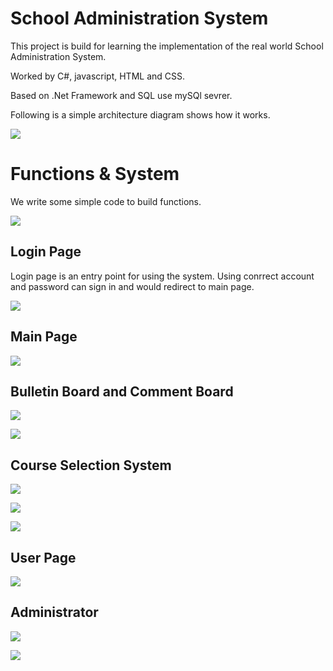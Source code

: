 # School Administration System

This project is build for learning the implementation of the real world School Administration System.

Worked by C#, javascript, HTML and CSS.

Based on .Net Framework and SQL use mySQl sevrer.

Following is a simple architecture diagram shows how it works.

![](https://github.com/ChLiZo/Web/blob/master/img/%E7%B0%A1%E5%96%AE%E6%9E%B6%E6%A7%8B.png)

# Functions & System

We write some simple code to build functions.

![](https://github.com/ChLiZo/Web/blob/master/img/%E7%B3%BB%E7%B5%B1%E6%9E%B6%E6%A7%8B.png)

## Login Page

Login page is an entry point for using the system.
Using conrrect account and password can sign in and would redirect to main page.

![](https://github.com/ChLiZo/Web/blob/master/img/login.png)

## Main Page

![](https://github.com/ChLiZo/Web/blob/master/img/mainPage.png)

## Bulletin Board and Comment Board

![](https://github.com/ChLiZo/Web/blob/master/img/bulletinBoard.png)

![](https://github.com/ChLiZo/Web/blob/master/img/commentBoard.png)

## Course Selection System

![](https://github.com/ChLiZo/Web/blob/master/img/course.png)

![](https://github.com/ChLiZo/Web/blob/master/img/findClass.png)

![](https://github.com/ChLiZo/Web/blob/master/img/schedule.png)

## User Page

![](https://github.com/ChLiZo/Web/blob/master/img/userPage.png)

## Administrator

![](https://github.com/ChLiZo/Web/blob/master/img/administratorInterface.png)

![](https://github.com/ChLiZo/Web/blob/master/img/manuplateClass.png)

